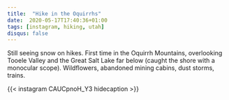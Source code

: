 ```yaml
---
title:  "Hike in the Oquirrhs"
date:  2020-05-17T17:40:36+01:00
tags: [instagram, hiking, utah]
disqus: false
---
```


Still seeing snow on hikes. First time in the Oquirrh Mountains, overlooking Tooele Valley and the Great Salt Lake far below (caught the shore with a monocular scope). Wildflowers, abandoned mining cabins, dust storms, trains.

{{< instagram CAUCpnoH_Y3 hidecaption >}}
